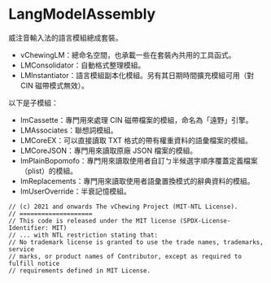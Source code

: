 # LangModelAssembly

威注音輸入法的語言模組總成套裝。

- vChewingLM：總命名空間，也承載一些在套裝內共用的工具函式。
- LMConsolidator：自動格式整理模組。
- LMInstantiator：語言模組副本化模組。另有其日期時間擴充模組可用（對 CIN 磁帶模式無效）。

以下是子模組：

- lmCassette：專門用來處理 CIN 磁帶檔案的模組，命名為「遠野」引擎。
- LMAssociates：聯想詞模組。
- LMCoreEX：可以直接讀取 TXT 格式的帶有權重資料的語彙檔案的模組。
- LMCoreJSON：專門用來讀取原廠 JSON 檔案的模組。
- lmPlainBopomofo：專門用來讀取使用者自訂ㄅ半候選字順序覆蓋定義檔案（plist）的模組。
- lmReplacements：專門用來讀取使用者語彙置換模式的辭典資料的模組。
- lmUserOverride：半衰記憶模組。

```
// (c) 2021 and onwards The vChewing Project (MIT-NTL License).
// ====================
// This code is released under the MIT license (SPDX-License-Identifier: MIT)
// ... with NTL restriction stating that:
// No trademark license is granted to use the trade names, trademarks, service
// marks, or product names of Contributor, except as required to fulfill notice
// requirements defined in MIT License.
```
